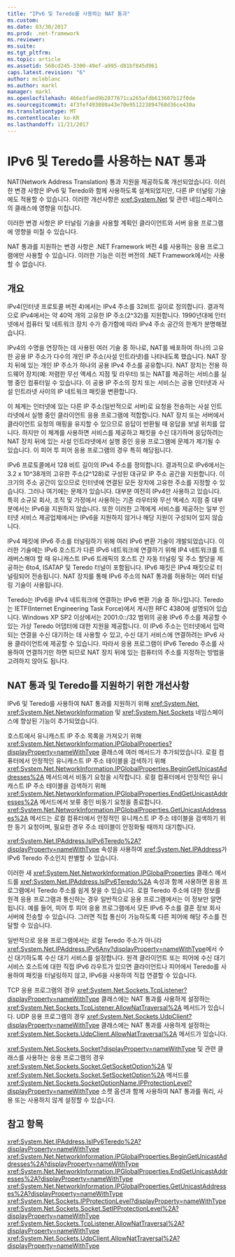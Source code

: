 ```yaml
---
title: "IPv6 및 Teredo를 사용하는 NAT 통과"
ms.custom: 
ms.date: 03/30/2017
ms.prod: .net-framework
ms.reviewer: 
ms.suite: 
ms.tgt_pltfrm: 
ms.topic: article
ms.assetid: 568cd245-3300-49ef-a995-d81bf845d961
caps.latest.revision: "6"
author: mcleblanc
ms.author: markl
manager: markl
ms.openlocfilehash: 466e3faed9b2877671ca265afdb613607b12f0de
ms.sourcegitcommit: 4f3fef493080a43e70e951223894768d36ce430a
ms.translationtype: MT
ms.contentlocale: ko-KR
ms.lasthandoff: 11/21/2017
---
```

# <a name="nat-traversal-using-ipv6-and-teredo"></a>IPv6 및 Teredo를 사용하는 NAT 통과
NAT(Network Address Translation) 통과 지원을 제공하도록 개선되었습니다. 이러한 변경 사항은 IPv6 및 Teredo와 함께 사용하도록 설계되었지만, 다른 IP 터널링 기술에도 적용할 수 있습니다. 이러한 개선사항은 <xref:System.Net> 및 관련 네임스페이스의 클래스에 영향을 미칩니다.  
  
 이러한 변경 사항은 IP 터널링 기술을 사용할 계획인 클라이언트와 서버 응용 프로그램에 영향을 미칠 수 있습니다.  
  
 NAT 통과를 지원하는 변경 사항은 .NET Framework 버전 4를 사용하는 응용 프로그램에만 사용할 수 있습니다. 이러한 기능은 이전 버전의 .NET Framework에서는 사용할 수 없습니다.  
  
## <a name="overview"></a>개요  
 IPv4(인터넷 프로토콜 버전 4)에서는 IPv4 주소를 32비트 길이로 정의합니다. 결과적으로 IPv4에서는 약 40억 개의 고유한 IP 주소(2^32)를 지원합니다. 1990년대에 인터넷에서 컴퓨터 및 네트워크 장치 수가 증가함에 따라 IPv4 주소 공간의 한계가 분명해졌습니다.  
  
 IPv4의 수명을 연장하는 데 사용된 여러 기술 중 하나로, NAT를 배포하여 하나의 고유한 공용 IP 주소가 다수의 개인 IP 주소(사설 인트라넷)를 나타내도록 했습니다. NAT 장치 뒤에 있는 개인 IP 주소가 하나의 공용 IPv4 주소를 공유합니다. NAT 장치는 전용 하드웨어 장치(예: 저렴한 무선 액세스 지점 및 라우터) 또는 NAT를 제공하는 서비스를 실행 중인 컴퓨터일 수 있습니다. 이 공용 IP 주소의 장치 또는 서비스는 공용 인터넷과 사설 인트라넷 사이의 IP 네트워크 패킷을 변환합니다.  
  
 이 체계는 인터넷에 있는 다른 IP 주소(일반적으로 서버)로 요청을 전송하는 사설 인트라넷에서 실행 중인 클라이언트 응용 프로그램에 적합합니다. NAT 장치 또는 서버에서 클라이언트 요청의 매핑을 유지할 수 있으므로 응답이 반환될 때 응답을 보낼 위치를 압니다. 하지만 이 체계를 사용하면 서비스를 제공하고 패킷을 수신 대기하며 응답하려는 NAT 장치 뒤에 있는 사설 인트라넷에서 실행 중인 응용 프로그램에 문제가 제기될 수 있습니다. 이 피어 투 피어 응용 프로그램의 경우 특히 해당됩니다.  
  
 IPv6 프로토콜에서 128 비트 길이의 IPv4 주소를 정의합니다. 결과적으로 IPv6에서는 3.2 x 10^38개의 고유한 주소(2^128)로 구성된 대규모 IP 주소 공간을 지원합니다. 이 크기의 주소 공간이 있으므로 인터넷에 연결된 모든 장치에 고유한 주소를 지정할 수 있습니다. 그러나 여기에는 문제가 있습니다. 대부분 여전히 IPv4만 사용하고 있습니다. 특히 소규모 회사, 조직 및 가정에서 사용하는 기존 라우터와 무선 액세스 지점 중 대부분에서는 IPv6을 지원하지 않습니다. 또한 이러한 고객에게 서비스를 제공하는 일부 인터넷 서비스 제공업체에서는 IPv6을 지원하지 않거나 해당 지원이 구성되어 있지 않습니다.  
  
 IPv4 패킷에 IPv6 주소를 터널링하기 위해 여러 IPv6 변환 기술이 개발되었습니다. 이러한 기술에는 IPv6 호스트가 다른 IPv6 네트워크에 연결하기 위해 IP4 네트워크를 트래버스해야 할 때 유니캐스트 IPv6 트래픽의 호스트 간 자동 터널링 및 주소 할당을 제공하는 6to4, ISATAP 및 Teredo 터널이 포함됩니다. IPv6 패킷은 IPv4 패킷으로 터널링되어 전송됩니다. NAT 장치를 통해 IPv6 주소의 NAT 통과를 허용하는 여러 터널링 기술이 사용됩니다.  
  
 Teredo는 IPv6을 IPv4 네트워크에 연결하는 IPv6 변환 기술 중 하나입니다. Teredo는 IETF(Internet Engineering Task Force)에서 게시한 RFC 4380에 설명되어 있습니다. Windows XP SP2 이상에서는 2001:0::/32 범위의 공용 IPv6 주소를 제공할 수 있는 가상 Teredo 어댑터에 대한 지원을 제공합니다. 이 IPv6 주소는 인터넷에서 입력되는 연결을 수신 대기하는 데 사용할 수 있고, 수신 대기 서비스에 연결하려는 IPv6 사용 클라이언트에 제공할 수 있습니다. 따라서 응용 프로그램이 IPv6 Teredo 주소를 사용하여 연결하기만 하면 되므로 NAT 장치 뒤에 있는 컴퓨터의 주소를 지정하는 방법을 고려하지 않아도 됩니다.  
  
## <a name="enhancements-to-support-nat-traversal-and-teredo"></a>NAT 통과 및 Teredo를 지원하기 위한 개선사항  
 IPv6 및 Teredo를 사용하여 NAT 통과를 지원하기 위해 <xref:System.Net>, <xref:System.Net.NetworkInformation> 및 <xref:System.Net.Sockets> 네임스페이스에 향상된 기능이 추가되었습니다.  
  
 호스트에서 유니캐스트 IP 주소 목록을 가져오기 위해 <xref:System.Net.NetworkInformation.IPGlobalProperties?displayProperty=nameWithType> 클래스에 여러 메서드가 추가되었습니다. 로컬 컴퓨터에서 안정적인 유니캐스트 IP 주소 테이블을 검색하기 위해 <xref:System.Net.NetworkInformation.IPGlobalProperties.BeginGetUnicastAddresses%2A> 메서드에서 비동기 요청을 시작합니다. 로컬 컴퓨터에서 안정적인 유니캐스트 IP 주소 테이블을 검색하기 위해 <xref:System.Net.NetworkInformation.IPGlobalProperties.EndGetUnicastAddresses%2A> 메서드에서 보류 중인 비동기 요청을 종료합니다. <xref:System.Net.NetworkInformation.IPGlobalProperties.GetUnicastAddresses%2A> 메서드는 로컬 컴퓨터에서 안정적인 유니캐스트 IP 주소 테이블을 검색하기 위한 동기 요청이며, 필요한 경우 주소 테이블이 안정화될 때까지 대기합니다.  
  
 <xref:System.Net.IPAddress.IsIPv6Teredo%2A?displayProperty=nameWithType> 속성을 사용하여 <xref:System.Net.IPAddress>가 IPv6 Teredo 주소인지 판별할 수 있습니다.  
  
 이러한 새 <xref:System.Net.NetworkInformation.IPGlobalProperties> 클래스 메서드를 <xref:System.Net.IPAddress.IsIPv6Teredo%2A> 속성과 함께 사용하면 응용 프로그램에서 Teredo 주소를 쉽게 찾을 수 있습니다. 로컬 Teredo 주소에 대한 정보를 원격 응용 프로그램과 통신하는 경우 일반적으로 응용 프로그램에서는 이 정보만 알면 됩니다. 예를 들어, 피어 투 피어 응용 프로그램에서 모든 IPv6 주소를 결혼 정보 회사 서버에 전송할 수 있습니다. 그러면 직접 통신이 가능하도록 다른 피어에 해당 주소를 전달할 수 있습니다.  
  
 일반적으로 응용 프로그램에서는 로컬 Teredo 주소가 아니라 <xref:System.Net.IPAddress.IPv6Any?displayProperty=nameWithType>에서 수신 대기하도록 수신 대기 서비스를 설정합니다. 원격 클라이언트 또는 피어에 수신 대기 서비스 호스트에 대한 직접 IPv6 라우트가 있으면 클라이언트나 피어에서 Teredo를 사용하여 패킷을 터널링하지 않고, IPv6을 사용하여 직접 연결할 수 있습니다.  
  
 TCP 응용 프로그램의 경우 <xref:System.Net.Sockets.TcpListener?displayProperty=nameWithType> 클래스에는 NAT 통과를 사용하게 설정하는 <xref:System.Net.Sockets.TcpListener.AllowNatTraversal%2A> 메서드가 있습니다. UDP 응용 프로그램의 경우 <xref:System.Net.Sockets.UdpClient?displayProperty=nameWithType> 클래스에는 NAT 통과를 사용하게 설정하는 <xref:System.Net.Sockets.UdpClient.AllowNatTraversal%2A> 메서드가 있습니다.  
  
 <xref:System.Net.Sockets.Socket?displayProperty=nameWithType> 및 관련 클래스를 사용하는 응용 프로그램의 경우 <xref:System.Net.Sockets.Socket.GetSocketOption%2A> 및 <xref:System.Net.Sockets.Socket.SetSocketOption%2A> 메서드를 <xref:System.Net.Sockets.SocketOptionName.IPProtectionLevel?displayProperty=nameWithType> 소켓 옵션과 함께 사용하여 NAT 통과를 쿼리, 사용 또는 사용하지 않게 설정할 수 있습니다.  
  
## <a name="see-also"></a>참고 항목  
 <xref:System.Net.IPAddress.IsIPv6Teredo%2A?displayProperty=nameWithType>  
 <xref:System.Net.NetworkInformation.IPGlobalProperties.BeginGetUnicastAddresses%2A?displayProperty=nameWithType>  
 <xref:System.Net.NetworkInformation.IPGlobalProperties.EndGetUnicastAddresses%2A?displayProperty=nameWithType>  
 <xref:System.Net.NetworkInformation.IPGlobalProperties.GetUnicastAddresses%2A?displayProperty=nameWithType>  
 <xref:System.Net.Sockets.IPProtectionLevel?displayProperty=nameWithType>  
 <xref:System.Net.Sockets.Socket.SetIPProtectionLevel%2A?displayProperty=nameWithType>  
 <xref:System.Net.Sockets.TcpListener.AllowNatTraversal%2A?displayProperty=nameWithType>  
 <xref:System.Net.Sockets.UdpClient.AllowNatTraversal%2A?displayProperty=nameWithType>
